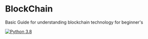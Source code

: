 # BlockChain
Basic Guide for understanding blockchain technology for beginner's


[![Python 3.8](https://img.shields.io/badge/python-3.6-blue.svg)](https://www.python.org/downloads/release/python-360/)
